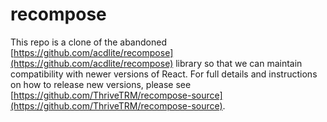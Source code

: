 recompose
=========

This repo is a clone of the abandoned [https://github.com/acdlite/recompose](https://github.com/acdlite/recompose) library so that we can maintain compatibility with newer versions of React. For full details and instructions on how to release new versions, please see [https://github.com/ThriveTRM/recompose-source](https://github.com/ThriveTRM/recompose-source).

